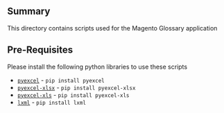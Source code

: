 ## Summary

This directory contains scripts used for the Magento Glossary application

## Pre-Requisites

Please install the following python libraries to use these scripts

* [`pyexcel`](https://github.com/pyexcel/pyexcel) - `pip install pyexcel`
* [`pyexcel-xlsx`](https://github.com/pyexcel/pyexcel-xlsx) - `pip install pyexcel-xlsx`
* [`pyexcel-xls`](https://github.com/pyexcel/pyexcel-xls) - `pip install pyexcel-xls`
* [`lxml`](http://lxml.de/installation.html) - `pip install lxml`
